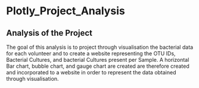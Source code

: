 # Plotly_Project_Analysis

## Analysis of the Project

The goal of this analysis is to project through visualisation the bacterial data for each volunteer and to create a website representing the OTU IDs, Bacterial Cultures, and bacterial Cultures present per Sample. A horizontal Bar chart, bubble chart, and gauge chart are created are therefore created and incorporated to a website in order to represent the data obtained through visualisation. 
